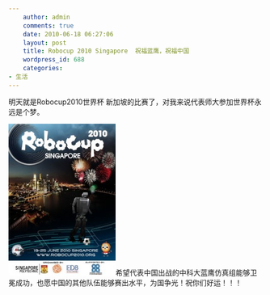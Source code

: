 ```yaml
---
    author: admin
    comments: true
    date: 2010-06-18 06:27:06
    layout: post
    title: Robocup 2010 Singapore  祝福蓝鹰，祝福中国
    wordpress_id: 688
    categories:
- 生活
---
```


明天就是Robocup2010世界杯 新加坡的比赛了，对我来说代表师大参加世界杯永远是个梦。

[![](/media/images/2010-06-18-robocup-2010-singapor/b_large_USQc_36540003c7a82d14-212x300.jpg)](/media/images/2010-06-18-robocup-2010-singapor/b_large_USQc_36540003c7a82d14.jpg)希望代表中国出战的中科大蓝鹰仿真组能够卫冕成功，也愿中国的其他队伍能够赛出水平，为国争光！祝你们好运！！！

